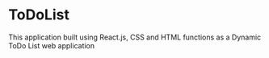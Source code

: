 # ToDoList
This application built using React.js, CSS and HTML functions as a Dynamic ToDo List web application
